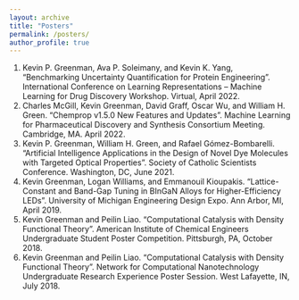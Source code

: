 ```yaml
---
layout: archive
title: "Posters"
permalink: /posters/
author_profile: true
---
```


1.	Kevin P. Greenman, Ava P. Soleimany, and Kevin K. Yang, “Benchmarking Uncertainty Quantification for Protein Engineering”. International Conference on Learning Representations – Machine Learning for Drug Discovery Workshop. Virtual, April 2022.
2.	Charles McGill, Kevin Greenman, David Graff, Oscar Wu, and William H. Green. “Chemprop v1.5.0 New Features and Updates”. Machine Learning for Pharmaceutical Discovery and Synthesis Consortium Meeting. Cambridge, MA. April 2022.
3.	Kevin P. Greenman, William H. Green, and Rafael Gómez-Bombarelli. “Artificial Intelligence Applications in the Design of Novel Dye Molecules with Targeted Optical Properties”. Society of Catholic Scientists Conference. Washington, DC, June 2021.
4.	Kevin Greenman, Logan Williams, and Emmanouil Kioupakis. “Lattice-Constant and Band-Gap Tuning in BInGaN Alloys for Higher-Efficiency LEDs”. University of Michigan Engineering Design Expo. Ann Arbor, MI, April 2019.
5.	Kevin Greenman and Peilin Liao. “Computational Catalysis with Density Functional Theory”. American Institute of Chemical Engineers Undergraduate Student Poster Competition. Pittsburgh, PA, October 2018.
6.	Kevin Greenman and Peilin Liao. “Computational Catalysis with Density Functional Theory”. Network for Computational Nanotechnology Undergraduate Research Experience Poster Session. West Lafayette, IN, July 2018.

